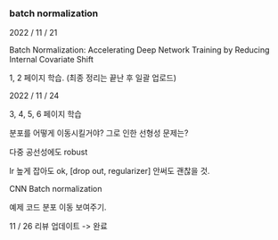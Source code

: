### batch normalization 

2022 / 11 / 21

Batch Normalization: Accelerating Deep Network Training by Reducing Internal Covariate Shift

1, 2 페이지 학습. (최종 정리는 끝난 후 일괄 업로드)

2022 / 11 / 24

3, 4, 5, 6 페이지 학습

분포를 어떻게 이동시킬거야? 그로 인한 선형성 문제는?

다중 공선성에도 robust

lr 높게 잡아도 ok, [drop out, regularizer] 안써도 괜찮을 것. 

CNN Batch normalization 

예제 코드 분포 이동 보여주기. 

11 / 26 리뷰 업데이트
-> 완료
